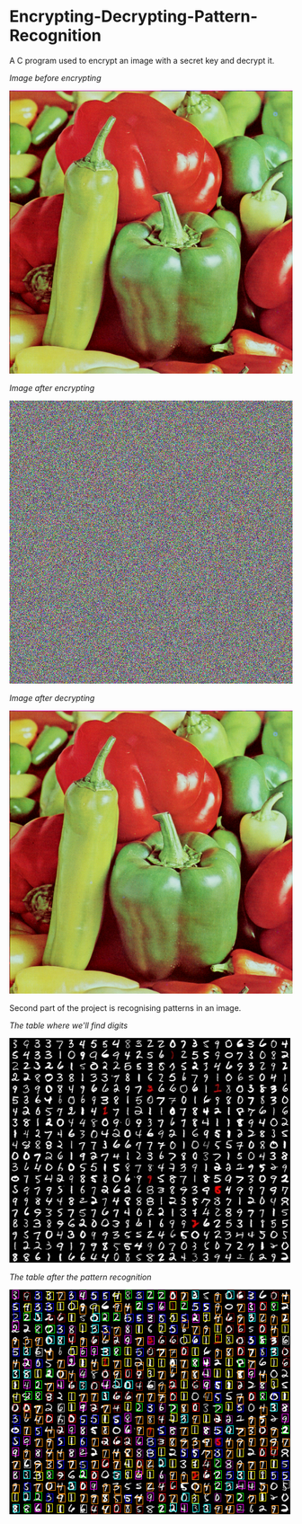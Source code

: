 # Encrypting-Decrypting-Pattern-Recognition

A C program used to encrypt an image with a secret key and decrypt it.

*Image before encrypting*

![alt text](https://github.com/Mickai55/Encrypting-Decrypting-Pattern-Recognition/blob/master/peppers.bmp)

*Image after encrypting*

![alt text](https://github.com/Mickai55/Encrypting-Decrypting-Pattern-Recognition/blob/master/img_criptata.bmp)

*Image after decrypting*

![alt text](https://github.com/Mickai55/Encrypting-Decrypting-Pattern-Recognition/blob/master/img_decriptata.bmp)

Second part of the project is recognising patterns in an image.

*The table where we'll find digits*

![alt text](https://github.com/Mickai55/Encrypting-Decrypting-Pattern-Recognition/blob/master/tabla.bmp)

*The table after the pattern recognition*

![alt text](https://github.com/Mickai55/Encrypting-Decrypting-Pattern-Recognition/blob/master/Gasire_cifre.bmp)


